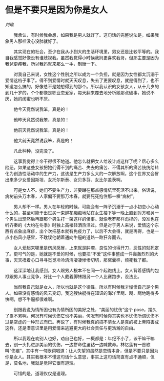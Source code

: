# 但是不要只是因为你是女人

*刘瑜*

　　我承认，有时候我会想，如果我是男人就好了。这句话的完整说法是，如果我象男人那样没心没肺就好了。

　　其实现在的社会，至少在我从小到大的生活环境里，男女还是比较平等的。我自我感觉好像没有谁歧视我。虽然我觉得小时候我妈更喜欢我哥，但那主要是因为我爸更疼我，所以我妈就来那么一手，制衡一下。

　　对我自己来说，女性这个性别之所以成为一个负担，就是因为女性都太沉溺于爱情这档子事了。得不到爱情时就天天叹息，失去了更要叹息，就是得到了，也不知道怎么搞的，好像总不是她想得到的那个。所以我认识的女孩女人，从十几岁的到几十岁的，个个都像是职业恋爱家，每天翻来覆去地分析她那点破事，她说不厌，她的闺蜜也听不厌。

　　他今天竟然说我笨，真是的！

　　他昨天竟然说我笨，真是的！

　　他前天竟然说我笨，真是的！

　　他大前天竟然说我笨，真是的！

　　凡此种种，没完没了。

　　这事我觉得上帝干得很不地道。他怎么就把女人给设计成这样了呢？居心多么险恶。如果这些女孩把她们得不到的痛苦、失去的痛苦、不得其所的痛苦统统给转化为创造性活动中的生产力，这该是生产力多么大的一次解放啊，这个世界又会冒出来多少女爱因斯坦、女托尔斯泰、女贝多芬、女比尔盖茨啊。

　　可是女人不。她们不要生产力，非要蹲在那点感情坑里死活不出来。俗话说，病树前头万木春，人家偏不要那万木春，就要死死抱住那一棵“病树”。

　　男人却不一样。男人在年轻的时候，可能会有一阵子沉溺于一点小初恋小心动什么的，甚至可能干出过买一束鲜花痴痴地站在女生楼下等一晚上直到对方和另一个男生出现然后再跟那个男生打一架这样的傻事。就像老罗那样彪捍的，没准也在听齐秦的《大约在冬季》时独上高楼轻洒热泪过。但是对于男人来说，爱情这个东西有点象出麻疹，出个次把基本就有免疫力了，以后不大会得，就是再得，也是一点小伤风小感冒，不耽误他朝着通向牛逼的道路一路狂奔而去。

　　女人爱起来哪里是伤风感冒，上来就是肿瘤，良性的也得开刀，恶性的就死定了。更可气的是，她就是不爱的时候，也要把“不爱”这件事整成一件轰轰烈烈的大事，天天捂着心口寻寻觅觅冷冷清清凄凄惨惨切切，那窝囊样，烦死我了都。

　　这深深地让我感到，女人跟男人根本不在同一个起跑线上。女人背着感情的包袱跟男人事业竞争，好比一个人戴着脚铐跟另一个人比赛跑步，没法比。

　　当然我自己就是女人，所以也就是这个德性，所以有时候我才憧憬自己是个男人。如果没有感情的风云变幻，我这艘快艇得在知识的海洋里飕、飕、飕地跑得多快啊，想不牛逼都很难啊。

　　别跟我说为情所困也有为情所困的美好之处，“美丽的忧伤”这个 pose，摆久了累不累啊。何况有时候忧伤它也不美丽，何况有时候你其实也不忧伤所谓忧伤不过是空虚的一种形式而已。再说了，有时候我真的搞不清女人是真的被上帝陷害成这样，还是潜意识里是用爱情来逃避更大的社会责任与更浩瀚的自由。

　　所以我现在劝别人也好，劝自己也好，一概都是：年纪不小了，该干嘛干嘛去，别一头扎进那美丽的忧伤，一边拼命往里钻一边喊救命。林忆莲有一首歌叫“伤痕”，其中有一句歌词唱道：让人失望的虽然是恋情本身，但是不要只是因为你是女人。其实我根本不懂这句话什么意思，事实上这句话简直有点不通顺，但是，莫名地，我就是觉得它很有道理。

　　可惜的是，道理仅仅是道理。